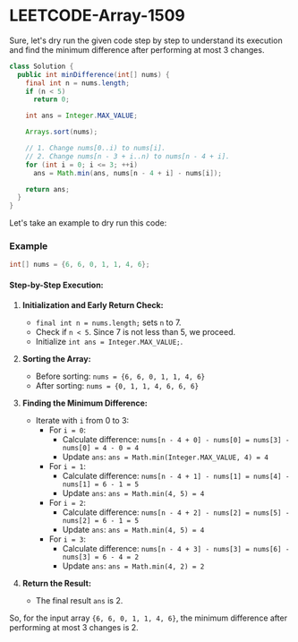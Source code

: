 # LEETCODE-Array-1509
Sure, let's dry run the given code step by step to understand its execution and find the minimum difference after performing at most 3 changes.

```java
class Solution {
  public int minDifference(int[] nums) {
    final int n = nums.length;
    if (n < 5)
      return 0;

    int ans = Integer.MAX_VALUE;

    Arrays.sort(nums);

    // 1. Change nums[0..i) to nums[i].
    // 2. Change nums[n - 3 + i..n) to nums[n - 4 + i].
    for (int i = 0; i <= 3; ++i)
      ans = Math.min(ans, nums[n - 4 + i] - nums[i]);

    return ans;
  }
}
```

Let's take an example to dry run this code:

### Example
```java
int[] nums = {6, 6, 0, 1, 1, 4, 6};
```

#### Step-by-Step Execution:

1. **Initialization and Early Return Check:**
   - `final int n = nums.length;` sets `n` to 7.
   - Check if `n < 5`. Since 7 is not less than 5, we proceed.
   - Initialize `int ans = Integer.MAX_VALUE;`.

2. **Sorting the Array:**
   - Before sorting: `nums = {6, 6, 0, 1, 1, 4, 6}`
   - After sorting: `nums = {0, 1, 1, 4, 6, 6, 6}`

3. **Finding the Minimum Difference:**
   - Iterate with `i` from 0 to 3:
     - For `i = 0`: 
       - Calculate difference: `nums[n - 4 + 0] - nums[0] = nums[3] - nums[0] = 4 - 0 = 4`
       - Update `ans`: `ans = Math.min(Integer.MAX_VALUE, 4) = 4`
     - For `i = 1`: 
       - Calculate difference: `nums[n - 4 + 1] - nums[1] = nums[4] - nums[1] = 6 - 1 = 5`
       - Update `ans`: `ans = Math.min(4, 5) = 4`
     - For `i = 2`: 
       - Calculate difference: `nums[n - 4 + 2] - nums[2] = nums[5] - nums[2] = 6 - 1 = 5`
       - Update `ans`: `ans = Math.min(4, 5) = 4`
     - For `i = 3`: 
       - Calculate difference: `nums[n - 4 + 3] - nums[3] = nums[6] - nums[3] = 6 - 4 = 2`
       - Update `ans`: `ans = Math.min(4, 2) = 2`

4. **Return the Result:**
   - The final result `ans` is 2.

So, for the input array `{6, 6, 0, 1, 1, 4, 6}`, the minimum difference after performing at most 3 changes is 2.
